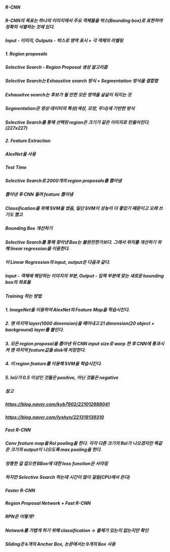 ##### R-CNN

##### R-CNN의 목표는 하나의 이미지에서 주요 객체들을 박스(Bounding box)로 표현하여 정확히 식별하는 것에 있다.
##### Input - 이미지, Outputs - 박스로 영역 표시 + 각 객체의 라벨링

##### 1. Region proposals
##### Selective Search - Region Proposal 생성 알고리즘
##### Selective Search는 Exhaustive search 방식 + Segmentation 방식을 결합함
##### Exhausitve search는 후보가 될 만한 모든 영역을 샅샅이 뒤지는 것
##### Segmentation은 영상 데이터의 특성(색상, 모양, 무늬)에 기반한 방식
##### Selective Search를 통해 선택된 region은 크기가 같은 이미지로 만들어진다. (227x227)

##### 2. Feature Extraction
##### AlexNet을 사용

##### Test Time
##### Selective Search로 2000개의 region proposals를 뽑아냄
##### 뽑아낸 후 CNN 돌려 feature 뽑아냄
##### Classification을 위해 SVM을 썼음, 일단 SVM이 성능이 더 좋았기 떄문이고 오래 쓰기도 했고

##### Bounding Box 개선하기
##### Selective Search를 통해 찾아낸 Box는 불완전한가보다. 그래서 위치를 개선하기 위해 linear regression을 이용한다.
##### 이 Linear Regression의 input, output은 다음과 같다.
##### Input - 객체에 해당하는 이미지의 부분, Output - 입력 부분에 맞는 새로운 bounding box의 좌표들

##### Training 하는 방법
##### 1. ImageNet을 이용하여 AlexNet의 Feature Map을 학습시킨다.
##### 2. 맨 마지막 layer(1000 dimension)을 떼어내고 21 dimension(20 object + background) layer를 붙인다.
##### 3. 모든 region proposal을 뽑아낸 뒤 CNN input size로 warp 한 후 CNN에 통과시켜 맨 마지막 feature값을 disk에 저장한다.
##### 4. 이 region feature를 이용해 SVM을 학습시킨다.
##### 5. IoU가 0.5 이상인 것들은 positive, 아닌 것들은 negative


##### 참고
##### https://blog.naver.com/kyb7902/221012988041
##### https://blog.naver.com/lyshyn/221319139310

##### Fast R-CNN
##### Conv feature map을 RoI pooling을 한다. 각각 다른 크기의 RoI가 나오겠지만 똑같은 크기의 output이 나오도록 max pooling을 한다.
##### 엉뚱한 걸 잡으면 BBox에 대한 loss function은 사라짐
##### 하지만 Selective Search 하는데 시간이 많이 걸림(CPU에서 돈다)

##### Faster R-CNN
##### Region Proposal Network + Fast R-CNN
##### RPN은 어떻게?
##### Network를 가볍게 하기 위해 classification -> 물체가 있는지 없는지만 확인
##### Sliding은 k개의 Anchor Box, 논문에서는 9개의 Box 사용

